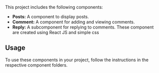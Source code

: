 This project includes the following components:

- **Posts:** A component to display posts.
- **Comment:** A component for adding and viewing comments.
- **Reply:** A subcomponent for replying to comments.
These component are created using React JS and simple css
## Usage

To use these components in your project, follow the instructions in the respective component folders.
